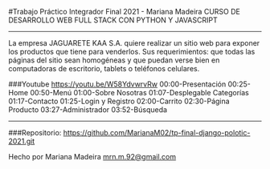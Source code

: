 #Trabajo Práctico Integrador Final 2021 - Mariana Madeira
CURSO DE DESARROLLO WEB FULL STACK CON PYTHON Y JAVASCRIPT
*****************************

La empresa JAGUARETE KAA S.A. quiere realizar un sitio web para exponer los productos que tiene para venderlos. Sus requerimientos: que todas las páginas del sitio sean homogéneas y que puedan verse bien en computadoras de escritorio, tablets o teléfonos celulares.

###Youtube
https://youtu.be/W58YdvwrvRw
00:00-Presentación
00:25-Home
00:50-Menú
01:00-Sobre Nosotras
01:07-Desplegable Categorías
01:17-Contacto
01:25-Login y Registro
02:00-Carrito
02:30-Página Producto
03:27-Administrador
03:52-Búsqueda

*****************************
###Repositorio:
https://github.com/MarianaM02/tp-final-django-polotic-2021.git


Hecho por Mariana Madeira
mrn.m.92@gmail.com

